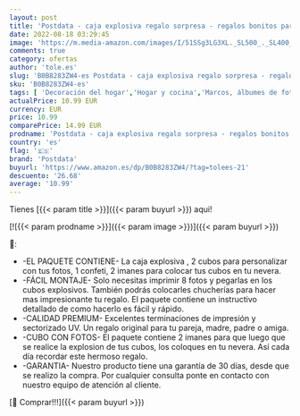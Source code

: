 ```yaml
---
layout: post
title: 'Postdata - caja explosiva regalo sorpresa - regalos bonitos para mi novia novios - aniversario pareja - fotos personalizadas - explosion box - lovebox -cumpleaños- San Valentín - Día de la Madre - Navidad'
date: 2022-08-18 03:29:45
image: 'https://m.media-amazon.com/images/I/51SSg3LG3XL._SL500_._SL400_.jpg'
comments: true
category: ofertas
author: 'tole.es'
slug: 'B0B8283ZW4-es Postdata - caja explosiva regalo sorpresa - regalos...'
sku: 'B0B8283ZW4-es'
tags: [ 'Decoración del hogar','Hogar y cocina','Marcos, álbumes de fotos y accesorios','navidad','postdata','Álbumes de fotos','🇪🇸', ]
actualPrice: 10.99 EUR
currency: EUR
price: 10.99
comparePrice: 14.99 EUR
prodname: 'Postdata - caja explosiva regalo sorpresa - regalos bonitos para mi novia novios - aniversario pareja - fotos personalizadas - explosion box - lovebox -cumpleaños- San Valentín - Día de la Madre - Navidad'
country: 'es'
flag: '🇪🇸'
brand: 'Postdata'
buyurl: 'https://www.amazon.es/dp/B0B8283ZW4/?tag=tolees-21'
descuento: '26.68'
average: '10.99'
---
```


Tienes [{{< param title >}}]({{< param buyurl >}}) aqui!

[![{{< param prodname >}}]({{< param image >}})]({{< param buyurl >}})

🔎:

- -EL PAQUETE CONTIENE- La caja explosiva , 2 cubos para personalizar con tus fotos, 1 confeti, 2 imanes para colocar tus cubos en tu nevera.
- -FÁCIL MONTAJE- Solo necesitas imprimir 8 fotos y pegarlas en los cubos explosivos. También podrás colocarles chucherías para hacer mas impresionante tu regalo. El paquete contiene un instructivo detallado de como hacerlo es fácil y rápido.
- -CALIDAD PREMIUM- Excelentes terminaciones de impresión y sectorizado UV. Un regalo original para tu pareja, madre, padre o amiga.
- -CUBO CON FOTOS- El paquete contiene 2 imanes para que luego que se realice la explosion de tus cubos, los coloques en tu nevera. Así cada día recordar este hermoso regalo.
- -GARANTIA- Nuestro producto tiene una garantía de 30 días, desde que se realizo la compra. Por cualquier consulta ponte en contacto con nuestro equipo de atención al cliente.

[🛒 Comprar!!!]({{< param buyurl >}})
